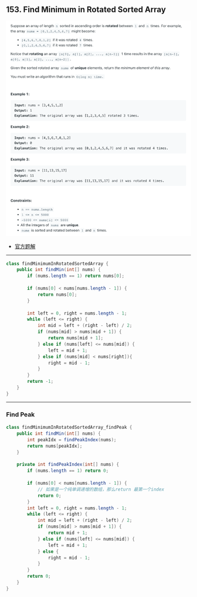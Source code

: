 ## 153. Find Minimum in Rotated Sorted Array
![](img/2023-04-08-17-06-50.png)

- [官方题解](https://leetcode.cn/problems/find-minimum-in-rotated-sorted-array/solutions/698479/xun-zhao-xuan-zhuan-pai-xu-shu-zu-zhong-5irwp/#:~:text=3%2B-,%E6%96%B9%E6%B3%95%E4%B8%80%EF%BC%9A%E4%BA%8C%E5%88%86%E6%9F%A5%E6%89%BE,%E6%97%8B%E8%BD%AC%E4%B9%8B%E5%90%8E%EF%BC%8C%E5%8F%AF%E4%BB%A5%E5%BE%97%E5%88%B0%E4%B8%8B%E9%9D%A2%E5%8F%AF%E8%A7%86%E5%8C%96%E7%9A%84%E6%8A%98%E7%BA%BF%E5%9B%BE%EF%BC%9A,-%E5%85%B6%E4%B8%AD%E6%A8%AA%E8%BD%B4)
---
```java
class findMinimumInRotatedSortedArray {
    public int findMin(int[] nums) {
        if (nums.length == 1) return nums[0];

        if (nums[0] < nums[nums.length - 1]) {
            return nums[0];
        }

        int left = 0, right = nums.length - 1;
        while (left <= right) {
            int mid = left + (right - left) / 2;
            if (nums[mid] > nums[mid + 1]) {
                return nums[mid + 1];
            } else if (nums[left] <= nums[mid]) {
                left = mid + 1;
            } else if (nums[mid] < nums[right]){
                right = mid - 1;
            }
        }
        return -1;
    }
}
```
---

### Find Peak

```java
class findMinimumInRotatedSortedArray_findPeak {
    public int findMin(int[] nums) {
        int peakIdx = findPeakIndex(nums);
        return nums[peakIdx];
    }

    private int findPeakIndex(int[] nums) {
        if (nums.length == 1) return 0;

        if (nums[0] < nums[nums.length - 1]) {
            // 如果是一个纯单调递增的数组，那么return 最第一个index
            return 0;
        }
        int left = 0, right = nums.length - 1;
        while (left <= right) {
            int mid = left + (right - left) / 2;
            if (nums[mid] > nums[mid + 1]) {
                return mid + 1;
            } else if (nums[left] <= nums[mid]) {
                left = mid + 1;
            } else {
                right = mid - 1;
            }
        }
        return 0;
    }
}
```